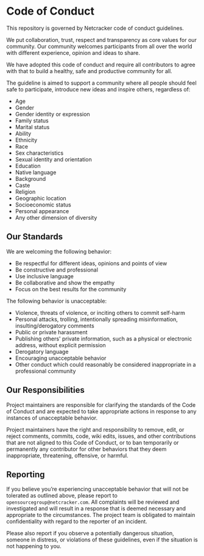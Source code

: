 # Code of Conduct

This repository is governed by Netcracker code of conduct guidelines.

We put collaboration, trust, respect and transparency as core values for our community.
Our community welcomes participants from all over the world with different experience,
opinion and ideas to share.

We have adopted this code of conduct and require all contributors to agree with that to build a healthy,
safe and productive community for all.

The guideline is aimed to support a community where all people should feel safe to participate,
introduce new ideas and inspire others, regardless of:

- Age
- Gender
- Gender identity or expression
- Family status
- Marital status
- Ability
- Ethnicity
- Race
- Sex characteristics
- Sexual identity and orientation
- Education
- Native language
- Background
- Caste
- Religion
- Geographic location
- Socioeconomic status
- Personal appearance
- Any other dimension of diversity

## Our Standards

We are welcoming the following behavior:

- Be respectful for different ideas, opinions and points of view
- Be constructive and professional
- Use inclusive language
- Be collaborative and show the empathy
- Focus on the best results for the community

The following behavior is unacceptable:

- Violence, threats of violence, or inciting others to commit self-harm
- Personal attacks, trolling, intentionally spreading misinformation, insulting/derogatory comments
- Public or private harassment
- Publishing others' private information, such as a physical or electronic address, without explicit permission
- Derogatory language
- Encouraging unacceptable behavior
- Other conduct which could reasonably be considered inappropriate in a professional community

## Our Responsibilities

Project maintainers are responsible for clarifying the standards of the Code of Conduct
and are expected to take appropriate actions in response to any instances of unacceptable behavior.

Project maintainers have the right and responsibility to remove, edit, or reject comments,
commits, code, wiki edits, issues, and other contributions that are not aligned
to this Code of Conduct, or to ban temporarily or permanently any contributor for other behaviors
that they deem inappropriate, threatening, offensive, or harmful.

## Reporting

If you believe you’re experiencing unacceptable behavior that will not be tolerated as outlined above,
please report to `opensourcegroup@netcracker.com`. All complaints will be reviewed and investigated and will result in a response
that is deemed necessary and appropriate to the circumstances. The project team is obligated to maintain confidentiality
with regard to the reporter of an incident.

Please also report if you observe a potentially dangerous situation, someone in distress, or violations of these guidelines,
even if the situation is not happening to you.

